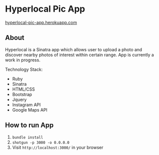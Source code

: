 Hyperlocal Pic App
====================

<a href="https://hyperlocal-pic-app.herokuapp.com/" target="_blank">hyperlocal-pic-app.herokuapp.com</a>

## About 
Hyperlocal is a Sinatra app which allows user to upload a photo and discover nearby photos of interest within certain range.
App is currently a work in progress.

Technology Stack:

<ul>
  <li>Ruby</li>
  <li>Sinatra</li>
  <li>HTML/CSS</li>
  <li>Bootstrap</li>
  <li>Jquery</li>
  <li>Instagram API</li>
  <li>Google Maps API</li>
</ul>

## How to run App

1. `bundle install`
2. `shotgun -p 3000 -o 0.0.0.0`
3. Visit `http://localhost:3000/` in your browser
